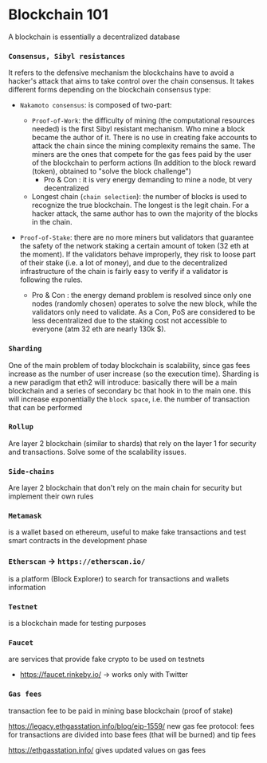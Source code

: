 # Blockchain 101
A blockchain is essentially a decentralized database

### `Consensus, Sibyl resistances`
It refers to the defensive mechanism the blockchains have to avoid a hacker's attack that aims to take control over the chain consensus. It takes different forms depending on the blockchain consensus type:
* `Nakamoto consensus`: is composed of two-part:
    * `Proof-of-Work`: the difficulty of mining (the computational resources needed) is the first Sibyl resistant mechanism. Who mine a block became the author of it. There is no use in creating fake accounts to attack the chain since the mining complexity remains the same.
    The miners are the ones that compete for the gas fees paid by the user of the blockchain to perform actions (In addition to the block reward (token), obtained to "solve the block challenge")
        * Pro & Con : it is very energy demanding to mine a node, bt very decentralized
    * Longest chain (`chain selection`): the number of blocks is used to recognize the true blockchain. The longest is the legit chain. For a hacker attack, the same author has to own the majority of the blocks in the chain.

* `Proof-of-Stake`: there are no more miners but validators that guarantee the safety of the network staking a certain amount of token (32 eth at the moment). If the validators behave improperly, they risk to loose part of their stake (i.e. a lot of money), and due to the decentralized infrastructure of the chain is fairly easy to verify if a validator is following the rules.
    * Pro & Con : the energy demand problem is resolved since only one nodes (randomly chosen) operates to solve the new block, while the validators only need to validate. As a Con, PoS are considered to be less decentralized due to the staking cost not accessible to everyone (atm 32 eth are nearly 130k $).

### `Sharding`
One of the main problem of today blockchain is scalability, since gas fees increase as the number of user increase (so the execution time). Sharding is a new paradigm that eth2 will introduce: basically there will be a main blockchain and a series of secondary bc that hook in to the main one. this will increase exponentially the `block space`, i.e. the number of transaction that can be performed 

### `Rollup`
Are layer 2 blockchain (similar to shards) that rely on the layer 1 for security and transactions. Solve some of the scalability issues. 

### `Side-chains`
Are layer 2 blockchain that don't rely on the main chain for security but implement their own rules


### `Metamask`

is a wallet based on ethereum, useful to make fake transactions and test smart contracts in the development phase

### `Etherscan` -> `https://etherscan.io/`

is a platform (Block Explorer) to search for transactions and wallets information

### `Testnet`

is a blockchain made for testing purposes

### `Faucet`

are services that provide fake crypto to be used on testnets

* <https://faucet.rinkeby.io/> -> works only with Twitter

### `Gas fees`

transaction fee to be paid in mining base blockchain (proof of stake)

https://legacy.ethgasstation.info/blog/eip-1559/ new gas fee protocol: fees for transactions are divided into base fees (that will be burned) and tip fees

https://ethgasstation.info/ gives updated values on gas fees

